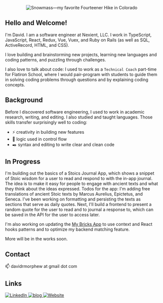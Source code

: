 <div align="center">
    <img src="https://i.imgur.com/cKHHHj3.jpeg" alt="Snowmass—my favorite Fourteener Hike in Colorado"/>
</div>

## Hello and Welcome!

I'm David. I am a software engineer at Nexient, LLC. I work in TypeScript, JavaScript, React, Redux, Vue, Vuex, and Ruby on Rails (as well as SQL, ActiveRecord, HTML, and CSS).

I love building and brainstorming new projects, learning new languages and coding patterns, and puzzling through challenges.

I also love to talk about code: I used to work as a `Technical Coach` part-time for Flatiron School, where I would pair-program with students to guide them in solving coding problems through questions and by explaining coding concepts.

## Background

Before I discovered software engineering, I used to work in academic research, writing, and editing. I also studied and taught languages. Those skills transfer surprisingly well to coding:  
- ⚡ creativity in building new features
- 🤔 logic used in control flow 
- ✒️ syntax and editing  to write clear and clean code

## In Progress

I'm building out the basics of a Stoics Journal App, which shows a snippet of Stoic wisdom for a user to read and respond to with the in-app journal. The idea is to make it easy for people to engage with ancient texts and what they think about the ideas expressed. Todos for the app: I'm adding free translations of ancient Stoic texts by Marcus Aurelius, Epictetus, and Seneca. I've been working on formatting and persisting the texts as sections that serve as daily quotes. Next, I'll build a frontend to present a random quote for the user to read and to journal a response to, which can be saved in the API for the user to access later.

I'm also working on updating the [My Bricks App](https://github.com/DavidRMorphew/my-bricks-app-frontend) to use context and React hooks patterns and to optimize my backend matching feature.

More will be in the works soon.

## Contact
📫 davidrmorphew at gmail dot com

## Links

<a href="https://www.linkedin.com/in/david-ryan-morphew">
  <img
    alt="LinkedIn"
    src="https://img.shields.io/badge/linkedin-0077B5?logo=linkedin&logoColor=white&style=for-the-badge"
  />
</a>
<a href="https://davidrmorphew.medium.com/">
  <img
    alt="blog"
    src="https://img.shields.io/badge/-Blog-brightgreen?style=for-the-badge"
  />
</a>
<a href="https://sites.google.com/view/david-ryan-morphew">
  <img
    alt="Website"
    src="https://img.shields.io/badge/-Website-red?style=for-the-badge"
  />
</a>